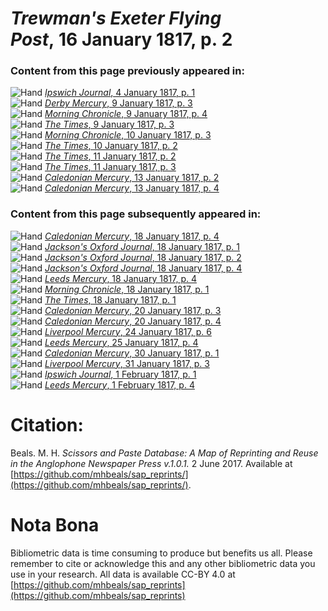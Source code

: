 # *Trewman's Exeter Flying Post*, 16 January 1817, p. 2  
  
### Content from this page previously appeared in:  
![Hand](http://scissorsandpaste.net/wp-content/uploads/2017/06/smallhandpointer.png) [*Ipswich Journal*, 4 January 1817, p. 1](https://mhbeals.github.io/sap_html/Ipswich-Journal/Ipswich-Journal-4-January-1817-p-1)  
![Hand](http://scissorsandpaste.net/wp-content/uploads/2017/06/smallhandpointer.png) [*Derby Mercury*, 9 January 1817, p. 3](https://mhbeals.github.io/sap_html/Derby-Mercury/Derby-Mercury-9-January-1817-p-3)  
![Hand](http://scissorsandpaste.net/wp-content/uploads/2017/06/smallhandpointer.png) [*Morning Chronicle*, 9 January 1817, p. 4](https://mhbeals.github.io/sap_html/Morning-Chronicle/Morning-Chronicle-9-January-1817-p-4)  
![Hand](http://scissorsandpaste.net/wp-content/uploads/2017/06/smallhandpointer.png) [*The Times*, 9 January 1817, p. 3](https://mhbeals.github.io/sap_html/The-Times/The-Times-9-January-1817-p-3)  
![Hand](http://scissorsandpaste.net/wp-content/uploads/2017/06/smallhandpointer.png) [*Morning Chronicle*, 10 January 1817, p. 3](https://mhbeals.github.io/sap_html/Morning-Chronicle/Morning-Chronicle-10-January-1817-p-3)  
![Hand](http://scissorsandpaste.net/wp-content/uploads/2017/06/smallhandpointer.png) [*The Times*, 10 January 1817, p. 2](https://mhbeals.github.io/sap_html/The-Times/The-Times-10-January-1817-p-2)  
![Hand](http://scissorsandpaste.net/wp-content/uploads/2017/06/smallhandpointer.png) [*The Times*, 11 January 1817, p. 2](https://mhbeals.github.io/sap_html/The-Times/The-Times-11-January-1817-p-2)  
![Hand](http://scissorsandpaste.net/wp-content/uploads/2017/06/smallhandpointer.png) [*The Times*, 11 January 1817, p. 3](https://mhbeals.github.io/sap_html/The-Times/The-Times-11-January-1817-p-3)  
![Hand](http://scissorsandpaste.net/wp-content/uploads/2017/06/smallhandpointer.png) [*Caledonian Mercury*, 13 January 1817, p. 2](https://mhbeals.github.io/sap_html/Caledonian-Mercury/Caledonian-Mercury-13-January-1817-p-2)  
![Hand](http://scissorsandpaste.net/wp-content/uploads/2017/06/smallhandpointer.png) [*Caledonian Mercury*, 13 January 1817, p. 4](https://mhbeals.github.io/sap_html/Caledonian-Mercury/Caledonian-Mercury-13-January-1817-p-4)  
  
### Content from this page subsequently appeared in:  
![Hand](http://scissorsandpaste.net/wp-content/uploads/2017/06/smallhandpointer.png) [*Caledonian Mercury*, 18 January 1817, p. 4](https://mhbeals.github.io/sap_html/Caledonian-Mercury/Caledonian-Mercury-18-January-1817-p-4)  
![Hand](http://scissorsandpaste.net/wp-content/uploads/2017/06/smallhandpointer.png) [*Jackson's Oxford Journal*, 18 January 1817, p. 1](https://mhbeals.github.io/sap_html/Jackson's-Oxford-Journal/Jackson's-Oxford-Journal-18-January-1817-p-1)  
![Hand](http://scissorsandpaste.net/wp-content/uploads/2017/06/smallhandpointer.png) [*Jackson's Oxford Journal*, 18 January 1817, p. 2](https://mhbeals.github.io/sap_html/Jackson's-Oxford-Journal/Jackson's-Oxford-Journal-18-January-1817-p-2)  
![Hand](http://scissorsandpaste.net/wp-content/uploads/2017/06/smallhandpointer.png) [*Jackson's Oxford Journal*, 18 January 1817, p. 4](https://mhbeals.github.io/sap_html/Jackson's-Oxford-Journal/Jackson's-Oxford-Journal-18-January-1817-p-4)  
![Hand](http://scissorsandpaste.net/wp-content/uploads/2017/06/smallhandpointer.png) [*Leeds Mercury*, 18 January 1817, p. 4](https://mhbeals.github.io/sap_html/Leeds-Mercury/Leeds-Mercury-18-January-1817-p-4)  
![Hand](http://scissorsandpaste.net/wp-content/uploads/2017/06/smallhandpointer.png) [*Morning Chronicle*, 18 January 1817, p. 1](https://mhbeals.github.io/sap_html/Morning-Chronicle/Morning-Chronicle-18-January-1817-p-1)  
![Hand](http://scissorsandpaste.net/wp-content/uploads/2017/06/smallhandpointer.png) [*The Times*, 18 January 1817, p. 1](https://mhbeals.github.io/sap_html/The-Times/The-Times-18-January-1817-p-1)  
![Hand](http://scissorsandpaste.net/wp-content/uploads/2017/06/smallhandpointer.png) [*Caledonian Mercury*, 20 January 1817, p. 3](https://mhbeals.github.io/sap_html/Caledonian-Mercury/Caledonian-Mercury-20-January-1817-p-3)  
![Hand](http://scissorsandpaste.net/wp-content/uploads/2017/06/smallhandpointer.png) [*Caledonian Mercury*, 20 January 1817, p. 4](https://mhbeals.github.io/sap_html/Caledonian-Mercury/Caledonian-Mercury-20-January-1817-p-4)  
![Hand](http://scissorsandpaste.net/wp-content/uploads/2017/06/smallhandpointer.png) [*Liverpool Mercury*, 24 January 1817, p. 6](https://mhbeals.github.io/sap_html/Liverpool-Mercury/Liverpool-Mercury-24-January-1817-p-6)  
![Hand](http://scissorsandpaste.net/wp-content/uploads/2017/06/smallhandpointer.png) [*Leeds Mercury*, 25 January 1817, p. 4](https://mhbeals.github.io/sap_html/Leeds-Mercury/Leeds-Mercury-25-January-1817-p-4)  
![Hand](http://scissorsandpaste.net/wp-content/uploads/2017/06/smallhandpointer.png) [*Caledonian Mercury*, 30 January 1817, p. 1](https://mhbeals.github.io/sap_html/Caledonian-Mercury/Caledonian-Mercury-30-January-1817-p-1)  
![Hand](http://scissorsandpaste.net/wp-content/uploads/2017/06/smallhandpointer.png) [*Liverpool Mercury*, 31 January 1817, p. 3](https://mhbeals.github.io/sap_html/Liverpool-Mercury/Liverpool-Mercury-31-January-1817-p-3)  
![Hand](http://scissorsandpaste.net/wp-content/uploads/2017/06/smallhandpointer.png) [*Ipswich Journal*, 1 February 1817, p. 1](https://mhbeals.github.io/sap_html/Ipswich-Journal/Ipswich-Journal-1-February-1817-p-1)  
![Hand](http://scissorsandpaste.net/wp-content/uploads/2017/06/smallhandpointer.png) [*Leeds Mercury*, 1 February 1817, p. 4](https://mhbeals.github.io/sap_html/Leeds-Mercury/Leeds-Mercury-1-February-1817-p-4)  


# Citation: 

Beals. M. H. *Scissors and Paste Database: A Map of Reprinting and Reuse in the Anglophone Newspaper Press v.1.0.1.* 2 June 2017. Available at [https://github.com/mhbeals/sap_reprints/](https://github.com/mhbeals/sap_reprints/). 

# Nota Bona

Bibliometric data is time consuming to produce but benefits us all. Please remember to cite or acknowledge this and any other bibliometric data you use in your research. All data is available CC-BY 4.0 at [https://github.com/mhbeals/sap_reprints](https://github.com/mhbeals/sap_reprints)